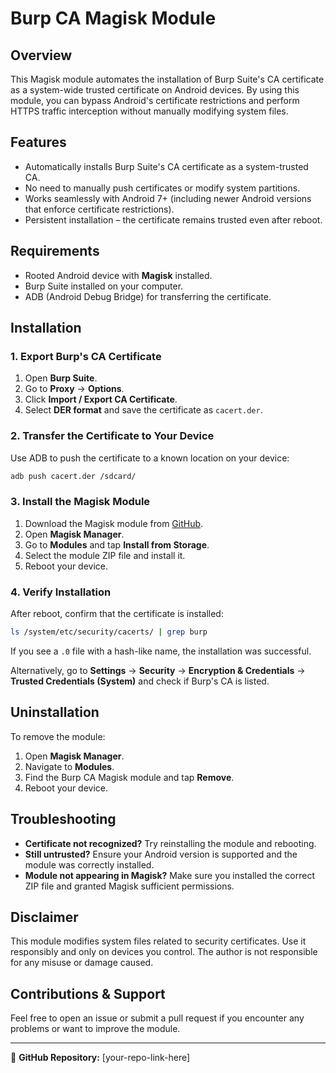 # Burp CA Magisk Module

## Overview
This Magisk module automates the installation of Burp Suite's CA certificate as a system-wide trusted certificate on Android devices. By using this module, you can bypass Android's certificate restrictions and perform HTTPS traffic interception without manually modifying system files.

## Features
- Automatically installs Burp Suite's CA certificate as a system-trusted CA.
- No need to manually push certificates or modify system partitions.
- Works seamlessly with Android 7+ (including newer Android versions that enforce certificate restrictions).
- Persistent installation – the certificate remains trusted even after reboot.

## Requirements
- Rooted Android device with **Magisk** installed.
- Burp Suite installed on your computer.
- ADB (Android Debug Bridge) for transferring the certificate.

## Installation

### 1. Export Burp's CA Certificate
1. Open **Burp Suite**.
2. Go to **Proxy** → **Options**.
3. Click **Import / Export CA Certificate**.
4. Select **DER format** and save the certificate as `cacert.der`.

### 2. Transfer the Certificate to Your Device
Use ADB to push the certificate to a known location on your device:
```sh
adb push cacert.der /sdcard/
```

### 3. Install the Magisk Module
1. Download the Magisk module from [GitHub](your-repo-link-here).
2. Open **Magisk Manager**.
3. Go to **Modules** and tap **Install from Storage**.
4. Select the module ZIP file and install it.
5. Reboot your device.

### 4. Verify Installation
After reboot, confirm that the certificate is installed:
```sh
ls /system/etc/security/cacerts/ | grep burp
```
If you see a `.0` file with a hash-like name, the installation was successful.

Alternatively, go to **Settings** → **Security** → **Encryption & Credentials** → **Trusted Credentials (System)** and check if Burp's CA is listed.

## Uninstallation
To remove the module:
1. Open **Magisk Manager**.
2. Navigate to **Modules**.
3. Find the Burp CA Magisk module and tap **Remove**.
4. Reboot your device.

## Troubleshooting
- **Certificate not recognized?** Try reinstalling the module and rebooting.
- **Still untrusted?** Ensure your Android version is supported and the module was correctly installed.
- **Module not appearing in Magisk?** Make sure you installed the correct ZIP file and granted Magisk sufficient permissions.

## Disclaimer
This module modifies system files related to security certificates. Use it responsibly and only on devices you control. The author is not responsible for any misuse or damage caused.

## Contributions & Support
Feel free to open an issue or submit a pull request if you encounter any problems or want to improve the module.

---
📌 **GitHub Repository:** [your-repo-link-here]
